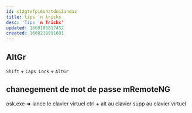 ```yaml
---
id: s12gtefpi6u4ztdni3andaz
title: tips 'n tricks
desc: 'Tips 'n Tricks'
updated: 1669105817452
created: 1660218991601
---
```



## AltGr

`Shift` + `Caps Lock` + `AltGr` 

## chanegement de mot de passe mRemoteNG

osk.exe => lance le clavier virtuel
ctrl + alt au clavier
supp au clavier virtuel